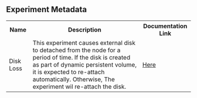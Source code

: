 ## Experiment Metadata

<table>
<tr>
<th> Name </th>
<th> Description </th>
<th> Documentation Link </th>
</tr>
<tr>
 <td> Disk Loss </td>
 <td> This experiment causes external disk to detached from the node for a period of time. If the disk is created as part of dynamic persistent volume, it is expected to re-attach automatically. Otherwise, The experiment wil re-attach the disk.</td>
 <td>  <a href="https://docs.litmuschaos.io/docs/disk-loss/"> Here </a> </td>
 </tr>
 </table>